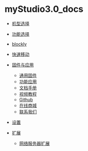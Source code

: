 # myStudio3.0_docs

* [机型选择]()

* [功能选择]()

* [blockly](1-blockly/README.md)
* [快速移动](2-quickmove/2.1-quickmovefirstuse.md)
* [固件与应用](3-firmware/README.md)
  * [通用固件](3-firmware/3.1-firmware_currency.md)
  * [功能应用](3-firmware/3.2-firmware_app.md)
  * [文档手册](3-firmware/3.3-firmware_docs.md)
  * [视频教程](3-firmware/3.4-firmware_video.md)
  * [Github](3-firmware/3.5-firmware_github.md)
  * [在线商城](3-firmware/3.6-firmware_shop.md)
  * [联系我们](3-firmware/3.7-firmware_email.md)
* [设置](./4-setting/4.1-setting_main.md)
* [扩展](./5-plugins/README.md)
  * [网络服务器扩展](./5-plugins/1-socket/5.1.1-socketfirstuse.md)
